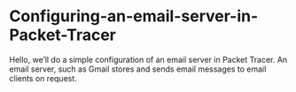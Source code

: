 # Configuring-an-email-server-in-Packet-Tracer
Hello, we’ll do a simple configuration of an email server in Packet Tracer.  An email server, such as Gmail stores and sends email messages to email clients on request. 
